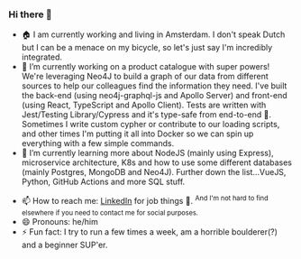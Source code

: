 ### Hi there 👋

- :house: I am currently working and living in Amsterdam. I don't speak Dutch but I can be a menace on my bicycle, so let's just say I'm incredibly integrated.
- 🔭 I’m currently working on a product catalogue with super powers! We're leveraging Neo4J to build a graph of our data from different sources to help our colleagues find the information they need. I've built the back-end (using neo4j-graphql-js and Apollo Server) and front-end (using React, TypeScript and Apollo Client). Tests are written with Jest/Testing Library/Cypress and it's type-safe from end-to-end :rocket:. Sometimes I write custom cypher or contribute to our loading scripts, and other times I'm putting it all into Docker so we can spin up everything with a few simple commands. 
- 🌱 I’m currently learning more about NodeJS (mainly using Express), microservice architecture, K8s and how to use some different databases (mainly Postgres, MongoDB and Neo4J). Further down the list...VueJS, Python, GitHub Actions and more SQL stuff. 
<!--- 🤔 I’m looking for help with ...-->
<!--- 💬 Ask me about ...-->
- 📫 How to reach me: [LinkedIn](https://www.linkedin.com/in/leefreemanxyz/) for job things :eyes:. <sup>And I'm not hard to find elsewhere if you need to contact me for social purposes.</sup> 
- 😄 Pronouns: he/him
- ⚡ Fun fact: I try to run a few times a week, am a horrible boulderer(?) and a beginner SUP'er. 

<!--
**leefreemanxyz/leefreemanxyz** is a ✨ _special_ ✨ repository because its `README.md` (this file) appears on your GitHub profile.

Here are some ideas to get you started:

-->
